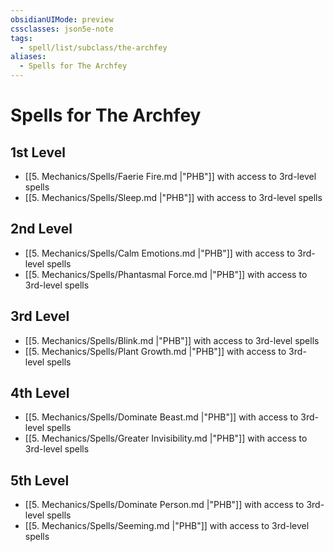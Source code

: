 ```yaml
---
obsidianUIMode: preview
cssclasses: json5e-note
tags:
  - spell/list/subclass/the-archfey
aliases:
  - Spells for The Archfey
---
```

# Spells for The Archfey

## 1st Level

- [[5. Mechanics/Spells/Faerie Fire.md \|"PHB"]] with access to 3rd-level spells
- [[5. Mechanics/Spells/Sleep.md \|"PHB"]] with access to 3rd-level spells

## 2nd Level

- [[5. Mechanics/Spells/Calm Emotions.md \|"PHB"]] with access to 3rd-level spells
- [[5. Mechanics/Spells/Phantasmal Force.md \|"PHB"]] with access to 3rd-level spells

## 3rd Level

- [[5. Mechanics/Spells/Blink.md \|"PHB"]] with access to 3rd-level spells
- [[5. Mechanics/Spells/Plant Growth.md \|"PHB"]] with access to 3rd-level spells

## 4th Level

- [[5. Mechanics/Spells/Dominate Beast.md \|"PHB"]] with access to 3rd-level spells
- [[5. Mechanics/Spells/Greater Invisibility.md \|"PHB"]] with access to 3rd-level spells

## 5th Level

- [[5. Mechanics/Spells/Dominate Person.md \|"PHB"]] with access to 3rd-level spells
- [[5. Mechanics/Spells/Seeming.md \|"PHB"]] with access to 3rd-level spells
